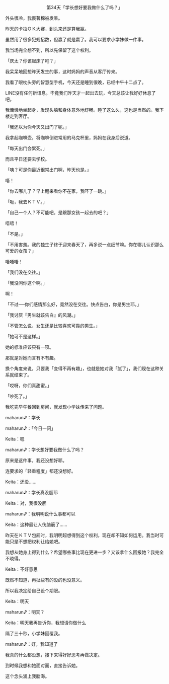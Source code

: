 <p align="center">第34天「学长想好要我做什么了吗？」</p>

外头很冷，我裹著棉被发呆。

昨天的卡拉ＯＫ大赛，到头来还是算我赢。

虽然用了很多犯规招数，但赢了就是赢了。我可以要求小学妹做一件事。

我当场完全想不到，所以先保留了这个权利。

「庆太？你该起床了吧？」

我呆呆地回想昨天发生的事，这时妈妈的声音从客厅传来。

我看了眼枕头旁的智慧型手机，今天还是睡到很晚，已经中午十二点了。

LINE没有任何新讯息。毕竟我们昨天才一起出去玩，今天总该让我好好休息了吧。

我慵懒地坐起身，发现头脑和身体意外地舒畅。睡了这么久，这也是当然的。我下楼走到客厅。

「我还以为你今天又出门了呢。」

我拿起咖啡壶，将咖啡倒进常用的马克杯里，妈妈在我身后说道。

「每天出门会累死。」

而且平日还要去学校。

「咦？可是你最近很常出门啊，昨天也是。」

唔！

「你去哪儿了？早上醒来看你不在家，我吓了一跳。」

「呃，我去ＫＴＶ。」

「自己一个人？不可能吧。是跟那女孩一起去的吧？」

唔唔！

「不是。」

「不用害羞。我的独生子终于迎来春天了，再多说一点细节嘛。你在哪儿认识那么可爱的女孩？」

唔唔唔！

「我们没在交往。」

「我没问你这个啊。」

啊！

「不过──你们感情那么好，竟然没在交往。快点告白，你是男生耶。」

「我讨厌『男生就该告白』的风潮。」

「不管怎么说，女生还是比较喜欢可靠的男生。」

「她可不是这样。」

她的标准应该只有一项。

那就是对她而言有不有趣。

换个角度来说，只要我「变得不再有趣」，也就是她对我「腻了」，我们现在这种关系就结束了。

「哎呀，你们真甜蜜。」

「吵死了。」

我吃完早午餐回到房间，就发现小学妹传来了问题。

maharun♪：学长

maharun♪：「今日一问」

Keita：嗯

maharun♪：学长想好要我做什么了吗？

原来是这件事，我还没想好耶。

连要求的「轻重程度」都还没想好。

Keita：还没……

maharun♪：学长真没胆耶

Keita：对，我很没胆

maharun♪：我明明说什么事都可以

Keita：这种最让人伤脑筋了……

昨天在ＫＴＶ包厢时，我明明超想得到这个权利，现在却不知如何运用。我当时可能只是不想把权利让给她吧。

我想从她身上得到什么？希望哪些事比现在更进一步？又该拿什么回报她？我完全不晓得。

Keita：不好意思

既然不知道，再扯些有的没的也没意义。

所以我决定给自己设个期限。

Keita：明天

maharun♪：明天？

Keita：明天我再告诉你，我想请你做什么

隔了三十秒，小学妹回覆我。

maharun♪：好，我知道了

我真的什么都没想，接下来得好好思考再做决定。

到时候我想和她面对面，直接告诉她。

这个念头涌上我脑海。

